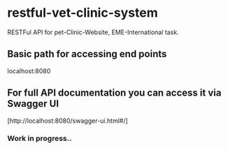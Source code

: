 # restful-vet-clinic-system
RESTFul API for pet-Clinic-Website, EME-International task.

## Basic path for accessing end points
   localhost:8080
## For full API documentation you can access it via Swagger UI 

[http://localhost:8080/swagger-ui.html#/]

### Work in progress..

